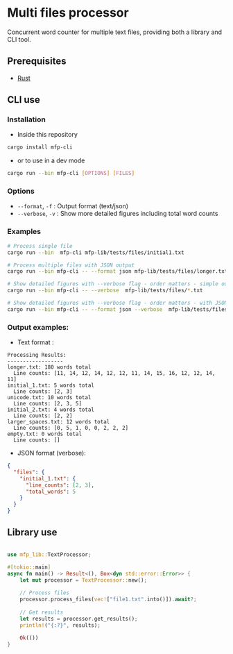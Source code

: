 # Multi files processor

Concurrent word counter for multiple text files, providing both a library and CLI tool.

## Prerequisites

- [Rust](https://www.rust-lang.org/fr/tools/install)

## CLI use

### Installation

- Inside this repository
```bash
cargo install mfp-cli
```
- or to use in a dev mode

```bash 
cargo run --bin mfp-cli [OPTIONS] [FILES]
```

### Options

- `--format`, `-f` <FORMAT>: Output format (text/json)
- `--verbose`, `-v` : Show more detailed figures including total word counts

### Examples

```bash 
# Process single file
cargo run --bin  mfp-cli mfp-lib/tests/files/initial1.txt

# Process multiple files with JSON output
cargo run --bin mfp-cli -- --format json mfp-lib/tests/files/longer.txt mfp-lib/tests/files/unicode.txt

# Show detailed figures with --verbose flag - order matters - simple output
cargo run --bin mfp-cli -- --verbose  mfp-lib/tests/files/*.txt 

# Show detailed figures with --verbose flag - order matters - with JSON output
cargo run --bin mfp-cli -- --format json --verbose  mfp-lib/tests/files/*.txt 
```

### Output examples:

- Text format :

```text
Processing Results:
------------------
longer.txt: 180 words total
  Line counts: [11, 14, 12, 14, 12, 12, 11, 14, 15, 16, 12, 12, 14, 11]
initial_1.txt: 5 words total
  Line counts: [2, 3]
unicode.txt: 10 words total
  Line counts: [2, 3, 5]
initial_2.txt: 4 words total
  Line counts: [2, 2]
larger_spaces.txt: 12 words total
  Line counts: [0, 5, 1, 0, 0, 2, 2, 2]
empty.txt: 0 words total
  Line counts: []
```

- JSON format (verbose):
```json
{
  "files": {
    "initial_1.txt": {
      "line_counts": [2, 3],
      "total_words": 5
    }
  }
}
```
## Library use

```rust 

use mfp_lib::TextProcessor;

#[tokio::main]
async fn main() -> Result<(), Box<dyn std::error::Error>> {
    let mut processor = TextProcessor::new();
    
    // Process files
    processor.process_files(vec!["file1.txt".into()]).await?;
    
    // Get results
    let results = processor.get_results();
    println!("{:?}", results);
    
    Ok(())
}
```

